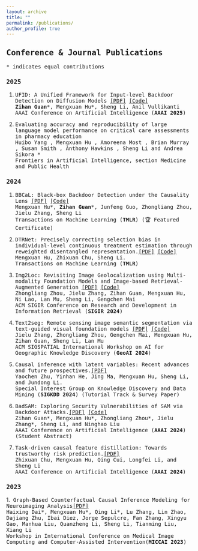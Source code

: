 ```yaml
---
layout: archive
title: ""
permalink: /publications/
author_profile: true
---
```

## <span style="font-family: 'Monaco', 'Consolas', 'Lucida Console', monospace; ;"> Conference & Journal Publications </span>
<span style="font-family: 'Monaco', 'Consolas', 'Lucida Console', monospace; font-size: 14px;"> \* indicates equal contributions </span>

### <span style="font-family: 'Monaco', 'Consolas', 'Lucida Console', monospace;">2025 </span>
1. <span style="font-family: 'Monaco', 'Consolas', 'Lucida Console', monospace; font-size: 14px;"> UFID: A Unified Framework for Input-level Backdoor Detection on Diffusion Models [\[PDF\]](https://arxiv.org/abs/2404.01101) [\[Code\]](https://github.com/GuanZihan/official_UFID) </span> <br>
<span style="font-family: 'Monaco', 'Consolas', 'Lucida Console', monospace; font-size: 14px;"> **Zihan Guan**\*, Mengxuan Hu\*, Sheng Li, Anil Vullikanti </span> <br>
<span style="font-family: 'Monaco', 'Consolas', 'Lucida Console', monospace; font-size: 14px;"> AAAI Conference on Artificial Intelligence (**AAAI 2025**) </span>

2. <span style="font-family: 'Monaco', 'Consolas', 'Lucida Console', monospace; font-size: 14px;"> Evaluating accuracy and reproducibility of large language model performance on critical care assessments in pharmacy education  </span> <br>
<span style="font-family: 'Monaco', 'Consolas', 'Lucida Console', monospace; font-size: 14px;"> Huibo Yang , Mengxuan Hu , Amoreena Most , Brian Murray , Susan Smith , Anthony Hawkins , Sheng Li and Andrea Sikora *</span> <br>
<span style="font-family: 'Monaco', 'Consolas', 'Lucida Console', monospace; font-size: 14px;"> Frontiers in Artificial Intelligence, section Medicine and Public Health </span>


### <span style="font-family: 'Monaco', 'Consolas', 'Lucida Console', monospace;">2024 </span>
1. <span style="font-family: 'Monaco', 'Consolas', 'Lucida Console', monospace; font-size: 14px;"> BBCaL: Black-box Backdoor Detection under the Causality Lens [\[PDF\]](https://openreview.net/forum?id=HZi9PfLwMn) [\[Code\]](https://github.com/GuanZihan/BBCaL) </span> <br>
<span style="font-family: 'Monaco', 'Consolas', 'Lucida Console', monospace; font-size: 14px;"> Mengxuan Hu\*, **Zihan Guan**\*, Junfeng Guo, Zhongliang Zhou, Jielu Zhang, Sheng Li </span> <br>
<span style="font-family: 'Monaco', 'Consolas', 'Lucida Console', monospace; font-size: 14px;"> Transactions on Machine Learning (**TMLR**) (🏆 Featured Certificate) </span>

2. <span style="font-family: 'Monaco', 'Consolas', 'Lucida Console', monospace; font-size: 14px;"> DTRNet: Precisely correcting selection bias in individual-level continuous treatment estimation through reweighted disentangled representation.[\[PDF\]](https://openreview.net/pdf?id=1ZTfzA9bXw) [\[Code\]](https://github.com/xuanxuan03021/DTRNet_final_2) </span> <br>
<span style="font-family: 'Monaco', 'Consolas', 'Lucida Console', monospace; font-size: 14px;"> Mengxuan Hu, Zhixuan Chu, Sheng Li. </span> <br>
<span style="font-family: 'Monaco', 'Consolas', 'Lucida Console', monospace; font-size: 14px;"> Transactions on Machine Learning (**TMLR**) </span>

3. <span style="font-family: 'Monaco', 'Consolas', 'Lucida Console', monospace; font-size: 14px;">Img2Loc: Revisiting Image Geolocalization using Multi-modality Foundation Models and Image-based Retrieval-Augmented Generation [\[PDF\]](https://dl.acm.org/doi/abs/10.1145/3626772.3657673) [\[Code\]](https://github.com/Douglas2Code/Img2Loc) </span> <br>
<span style="font-family: 'Monaco', 'Consolas', 'Lucida Console', monospace; font-size: 14px;">Zhongliang Zhou, Jielu Zhang, Zihan Guan, Mengxuan Hu, Ni Lao, Lan Mu, Sheng Li, Gengchen Mai </span> <br>
<span style="font-family: 'Monaco', 'Consolas', 'Lucida Console', monospace; font-size: 14px;"> ACM SIGIR Conference on Research and Development in Information Retrieval (**SIGIR 2024**)</span>

4. <span style="font-family: 'Monaco', 'Consolas', 'Lucida Console', monospace; font-size: 14px;">Text2seg: Remote sensing image semantic segmentation via text-guided visual foundation models [\[PDF\]](https://dl.acm.org/doi/abs/10.1145/3687123.3698287) [\[Code\]](https://github.com/Douglas2Code/Text2Seg) </span><br>
<span style="font-family: 'Monaco', 'Consolas', 'Lucida Console', monospace; font-size: 14px;">Jielu Zhang, Zhongliang Zhou, Gengchen Mai, Mengxuan Hu, Zihan Guan, Sheng Li, Lan Mu </span><br>
<span style="font-family: 'Monaco', 'Consolas', 'Lucida Console', monospace; font-size: 14px;">ACM SIGSPATIAL International Workshop on AI for Geographic Knowledge Discovery (**GeoAI 2024**)</span>

5. <span style="font-family: 'Monaco', 'Consolas', 'Lucida Console', monospace; font-size: 14px;"> Causal inference with latent variables: Recent advances and future prospectives.[\[PDF\]](https://dl.acm.org/doi/10.1145/3637528.3671450) </span><br>
<span style="font-family: 'Monaco', 'Consolas', 'Lucida Console', monospace; font-size: 14px;">Yaochen Zhu, Yinhan He, Jing Ma, Mengxuan Hu, Sheng Li, and Jundong Li.</span><br>
<span style="font-family: 'Monaco', 'Consolas', 'Lucida Console', monospace; font-size: 14px;"> Special Interest Group on Knowledge Discovery and Data Mining (**SIGKDD 2024**)  (Tutorial Track & Survey Paper) </span>

6. <span style="font-family: 'Monaco', 'Consolas', 'Lucida Console', monospace; font-size: 14px;"> BadSAM: Exploring Security Vulnerabilities of SAM via Backdoor Attacks.[\[PDF\]](https://ojs.aaai.org/index.php/AAAI/article/view/30448/32542) [\[Code\]](https://github.com/GuanZihan/BadSAM) </span><br>
<span style="font-family: 'Monaco', 'Consolas', 'Lucida Console', monospace; font-size: 14px;"> Zihan Guan\*, Mengxuan Hu\*, Zhongliang Zhou\*, Jielu Zhang\*, Sheng Li, and Ninghao Liu</span><br>
<span style="font-family: 'Monaco', 'Consolas', 'Lucida Console', monospace; font-size: 14px;"> AAAI Conference on Artificial Intelligence (**AAAI 2024**)  (Student Abstract) </span>

7. <span style="font-family: 'Monaco', 'Consolas', 'Lucida Console', monospace; font-size: 14px;"> Task-driven causal feature distillation: Towards trustworthy risk prediction.[\[PDF\]](https://arxiv.org/pdf/2312.16113v2) </span><br>
<span style="font-family: 'Monaco', 'Consolas', 'Lucida Console', monospace; font-size: 14px;">Zhixuan Chu, Mengxuan Hu, Qing Cui, Longfei Li, and Sheng Li</span><br>
<span style="font-family: 'Monaco', 'Consolas', 'Lucida Console', monospace; font-size: 14px;"> AAAI Conference on Artificial Intelligence (**AAAI 2024**)</span>

### <span style="font-family: 'Monaco', 'Consolas', 'Lucida Console', monospace;">2023 </span>

1.<span style="font-family: 'Monaco', 'Consolas', 'Lucida Console', monospace; font-size: 14px;"> Graph-Based Counterfactual Causal Inference Modeling for Neuroimaging Analysis[\[PDF\]](https://link.springer.com/chapter/10.1007/978-3-031-47425-5_19) </span><br>
<span style="font-family: 'Monaco', 'Consolas', 'Lucida Console', monospace; font-size: 14px;">Haixing Dai*, Mengxuan Hu*, Qing Li*, Lu Zhang, Lin Zhao, Dajiang Zhu, Ibai Diez, Jorge Sepulcre, Fan Zhang, Xingyu Gao, Manhua Liu, Quanzheng Li, Sheng Li, Tianming Liu, Xiang Li</span><br>
<span style="font-family: 'Monaco', 'Consolas', 'Lucida Console', monospace; font-size: 14px;"> Workshop in International Conference on Medical Image Computing and Computer-Assisted Intervention(**MICCAI 2023**)</span>
 